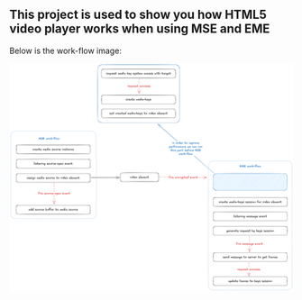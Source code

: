 ## This project is used to show you how HTML5 video player works when using MSE and EME

Below is the work-flow image:

![work-flow image](./docs/player-workflow.png "Magic Gardens")